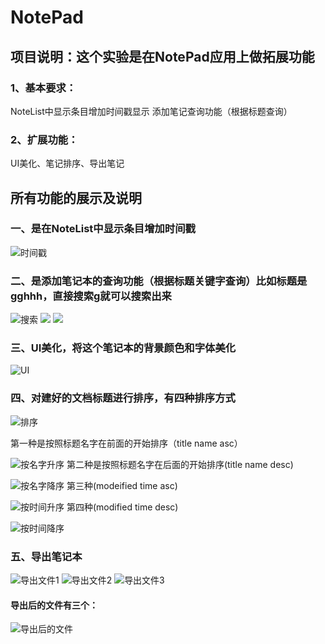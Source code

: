 # NotePad
## 项目说明：这个实验是在NotePad应用上做拓展功能

### 1、基本要求：
NoteList中显示条目增加时间戳显示
添加笔记查询功能（根据标题查询）

### 2、扩展功能：
UI美化、笔记排序、导出笔记

## 所有功能的展示及说明
### 一、是在NoteList中显示条目增加时间戳

![时间戳](https://github.com/liyuaner/NotePad-master/blob/master/pic/UI%20美化.png)



### 二、是添加笔记本的查询功能（根据标题关键字查询）比如标题是gghhh，直接搜索g就可以搜索出来

 
 
![搜索](https://github.com/liyuaner/NotePad-master/blob/master/pic/搜索v.png )
![](https://github.com/liyuaner/NotePad-master/blob/master/pic/搜索ggv.png)
![](https://github.com/liyuaner/NotePad-master/blob/master/pic/搜索g.png)


### 三、UI美化，将这个笔记本的背景颜色和字体美化
![UI](https://github.com/liyuaner/NotePad-master/blob/master/pic/UI%20美化.png)
### 四、对建好的文档标题进行排序，有四种排序方式



![排序](https://github.com/liyuaner/NotePad-master/blob/master/pic/排序.png)

第一种是按照标题名字在前面的开始排序（title name asc）

![按名字升序](https://github.com/liyuaner/NotePad-master/blob/master/pic/按名字升序.png)
第二种是按照标题名字在后面的开始排序(title name desc)

![按名字降序](https://github.com/liyuaner/NotePad-master/blob/master/pic/按名字降序.png)
第三种(modeified time asc)

![按时间升序](https://github.com/liyuaner/NotePad-master/blob/master/pic/按修改时间降序.png)
第四种(modified time desc)

![按时间降序](https://github.com/liyuaner/NotePad-master/blob/master/pic/按修改时间升序.png)


### 五、导出笔记本


![导出文件1](https://github.com/liyuaner/NotePad-master/blob/master/pic/vvbb导出.png)
![导出文件2](https://github.com/liyuaner/NotePad-master/blob/master/pic/gghhh导出.png)
![导出文件3](https://github.com/liyuaner/NotePad-master/blob/master/pic/gggvvv导出.png)

#### 导出后的文件有三个：


![导出后的文件](https://github.com/liyuaner/NotePad-master/blob/master/pic/导出后的文件.png)
